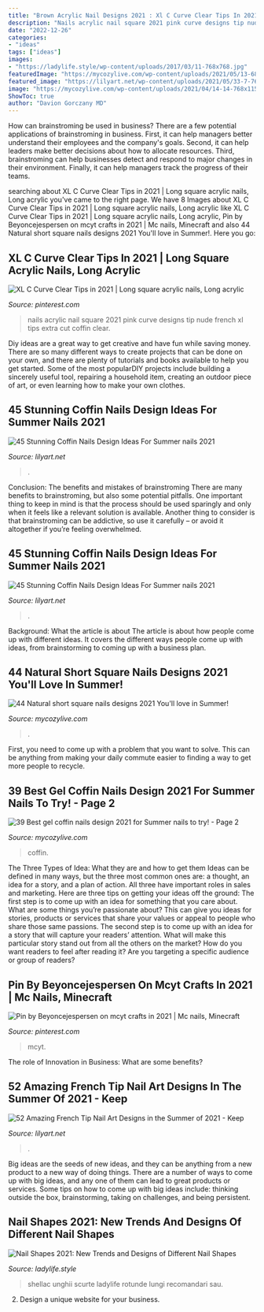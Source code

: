 ```yaml
---
title: "Brown Acrylic Nail Designs 2021 : Xl C Curve Clear Tips In 2021"
description: "Nails acrylic nail square 2021 pink curve designs tip nude french xl tips extra cut coffin clear"
date: "2022-12-26"
categories:
- "ideas"
tags: ["ideas"]
images:
- "https://ladylife.style/wp-content/uploads/2017/03/11-768x768.jpg"
featuredImage: "https://mycozylive.com/wp-content/uploads/2021/05/13-683x1024.jpg"
featured_image: "https://lilyart.net/wp-content/uploads/2021/05/33-7-768x1152.jpg"
image: "https://mycozylive.com/wp-content/uploads/2021/04/14-14-768x1152.jpg"
ShowToc: true
author: "Davion Gorczany MD"
---
```



How can brainstroming be used in business?
There are a few potential applications of brainstroming in business. First, it can help managers better understand their employees and the company's goals. Second, it can help leaders make better decisions about how to allocate resources. Third, brainstroming can help businesses detect and respond to major changes in their environment. Finally, it can help managers track the progress of their teams.

	

		
searching about XL C Curve Clear Tips in 2021 | Long square acrylic nails, Long acrylic you've came to the right page. We have 8 Images about XL C Curve Clear Tips in 2021 | Long square acrylic nails, Long acrylic like XL C Curve Clear Tips in 2021 | Long square acrylic nails, Long acrylic, Pin by Beyoncejespersen on mcyt crafts in 2021 | Mc nails, Minecraft and also 44 Natural short square nails designs 2021 You&#039;ll love in Summer!. Here you go:
		
    
## XL C Curve Clear Tips In 2021 | Long Square Acrylic Nails, Long Acrylic

<img loading=lazy src="https://i.pinimg.com/736x/bf/cd/54/bfcd54b54cd8bd24c88b113608f71172.jpg" onerror="this.onerror=null;this.src='https://tse3.mm.bing.net/th?id=OIP.b0p4YkgR7ftNC8xguribFQHaNK&amp;pid=15.1';" alt="XL C Curve Clear Tips in 2021 | Long square acrylic nails, Long acrylic">

_Source: pinterest.com_

>nails acrylic nail square 2021 pink curve designs tip nude french xl tips extra cut coffin clear. 

	

Diy ideas are a great way to get creative and have fun while saving money. There are so many different ways to create projects that can be done on your own, and there are plenty of tutorials and books available to help you get started. Some of the most popularDIY projects include building a sincerely useful tool, repairing a household item, creating an outdoor piece of art, or even learning how to make your own clothes.

    
## 45 Stunning Coffin Nails Design Ideas For Summer Nails 2021

<img loading=lazy src="https://lilyart.net/wp-content/uploads/2021/05/7-12-768x1152.jpg" onerror="this.onerror=null;this.src='https://tse2.mm.bing.net/th?id=OIP.bN_VAsDT9outarx6u3duSgHaLH&amp;pid=15.1';" alt="45 Stunning Coffin Nails Design Ideas For Summer nails 2021">

_Source: lilyart.net_

>. 

	

Conclusion: The benefits and mistakes of brainstroming
There are many benefits to brainstroming, but also some potential pitfalls. One important thing to keep in mind is that the process should be used sparingly and only when it feels like a relevant solution is available. Another thing to consider is that brainstroming can be addictive, so use it carefully – or avoid it altogether if you’re feeling overwhelmed.

    
## 45 Stunning Coffin Nails Design Ideas For Summer Nails 2021

<img loading=lazy src="https://lilyart.net/wp-content/uploads/2021/05/33-7-768x1152.jpg" onerror="this.onerror=null;this.src='https://tse3.mm.bing.net/th?id=OIP.XLkV1QAAlGnn2SwwAmzUygHaLH&amp;pid=15.1';" alt="45 Stunning Coffin Nails Design Ideas For Summer nails 2021">

_Source: lilyart.net_

>. 

	

Background: What the article is about
The article is about how people come up with different ideas. It covers the different ways people come up with ideas, from brainstorming to coming up with a business plan.

    
## 44 Natural Short Square Nails Designs 2021 You&#039;ll Love In Summer!

<img loading=lazy src="https://mycozylive.com/wp-content/uploads/2021/04/14-14-768x1152.jpg" onerror="this.onerror=null;this.src='https://tse2.mm.bing.net/th?id=OIP.iDkQdcY0km0TVNIkwjYSRQHaLH&amp;pid=15.1';" alt="44 Natural short square nails designs 2021 You&#039;ll love in Summer!">

_Source: mycozylive.com_

>. 

	

First, you need to come up with a problem that you want to solve. This can be anything from making your daily commute easier to finding a way to get more people to recycle.

    
## 39 Best Gel Coffin Nails Design 2021 For Summer Nails To Try! - Page 2

<img loading=lazy src="https://mycozylive.com/wp-content/uploads/2021/05/13-683x1024.jpg" onerror="this.onerror=null;this.src='https://tse2.mm.bing.net/th?id=OIP.dzt52vdBR__bazcKQzpPxgHaLG&amp;pid=15.1';" alt="39 Best gel coffin nails design 2021 for Summer nails to try! - Page 2">

_Source: mycozylive.com_

>coffin. 

	

The Three Types of Idea: What they are and how to get them
Ideas can be defined in many ways, but the three most common ones are: a thought, an idea for a story, and a plan of action. All three have important roles in sales and marketing. Here are three tips on getting your ideas off the ground: 
The first step is to come up with an idea for something that you care about. What are some things you’re passionate about? This can give you ideas for stories, products or services that share your values or appeal to people who share those same passions. 
The second step is to come up with an idea for a story that will capture your readers’ attention. What will make this particular story stand out from all the others on the market? How do you want readers to feel after reading it? Are you targeting a specific audience or group of readers?

    
## Pin By Beyoncejespersen On Mcyt Crafts In 2021 | Mc Nails, Minecraft

<img loading=lazy src="https://i.pinimg.com/736x/91/6f/c7/916fc7115e6ef72ad8a7ce0f32189534.jpg" onerror="this.onerror=null;this.src='https://tse3.mm.bing.net/th?id=OIP.SC_o_2aO733WG_AVyZxW6gHaNL&amp;pid=15.1';" alt="Pin by Beyoncejespersen on mcyt crafts in 2021 | Mc nails, Minecraft">

_Source: pinterest.com_

>mcyt. 

	

The role of Innovation in Business: What are some benefits?
 

    
## 52 Amazing French Tip Nail Art Designs In The Summer Of 2021 - Keep

<img loading=lazy src="https://lilyart.net/wp-content/uploads/2021/03/41-3.jpg" onerror="this.onerror=null;this.src='https://tse1.mm.bing.net/th?id=OIP.z2cHLn50FZ8NCEt-9r2J7wHaLD&amp;pid=15.1';" alt="52 Amazing French Tip Nail Art Designs in the Summer of 2021 - Keep">

_Source: lilyart.net_

>. 

	

Big ideas are the seeds of new ideas, and they can be anything from a new product to a new way of doing things. There are a number of ways to come up with big ideas, and any one of them can lead to great products or services. Some tips on how to come up with big ideas include: thinking outside the box, brainstorming, taking on challenges, and being persistent.

    
## Nail Shapes 2021: New Trends And Designs Of Different Nail Shapes

<img loading=lazy src="https://ladylife.style/wp-content/uploads/2017/03/11-768x768.jpg" onerror="this.onerror=null;this.src='https://tse4.mm.bing.net/th?id=OIP.D9BEcC2j3NI6-_n242QewwHaHa&amp;pid=15.1';" alt="Nail Shapes 2021: New Trends and Designs of Different Nail Shapes">

_Source: ladylife.style_

>shellac unghii scurte ladylife rotunde lungi recomandari sau. 

	

2. Design a unique website for your business.

